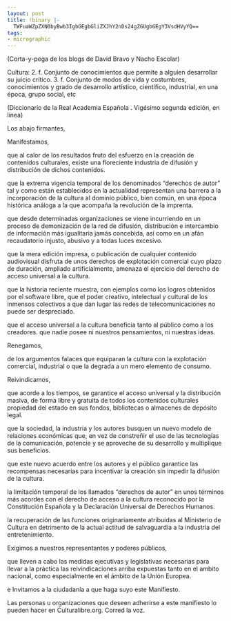 ```yaml
---
layout: post
title: !binary |-
  TWFuaWZpZXN0byBwb3IgbGEgbGliZXJhY2nDs24gZGUgbGEgY3VsdHVyYQ==
tags:
- micrographic
---
```

(Corta-y-pega de los blogs de David Bravo y Nacho Escolar)

Cultura:
2.	f. Conjunto de conocimientos que permite a alguien desarrollar su juicio crítico.
3.	f. Conjunto de modos de vida y costumbres, conocimientos y grado de desarrollo artístico, científico, industrial, en una época, grupo social, etc

(Diccionario de la Real Academia Española . Vigésimo segunda edición, en línea)

<!--more-->

Los abajo firmantes,


Manifestamos,

que al calor de los resultados fruto del esfuerzo en la creación de contenidos culturales, existe una floreciente industria de difusión y distribución de dichos contenidos.

que la extrema vigencia temporal de los denominados “derechos de autor” tal y como están establecidos en la actualidad representan una barrera a la incorporación de la cultura al dominio público, bien común, en una época histórica análoga a la que acompaña la revolución de la imprenta.

que desde determinadas organizaciones se viene incurriendo en un proceso de demonización de la red de difusión, distribución e intercambio de información más igualitaria jamás concebida, así como en un afán recaudatorio injusto, abusivo y a todas luces excesivo.

que la mera edición impresa, o publicación de cualquier contenido audiovisual disfruta de unos derechos de explotación comercial cuyo plazo de duración, ampliado artificialmente, amenaza el ejercicio del derecho de acceso universal a la cultura.

que la historia reciente muestra, con ejemplos como los logros obtenidos por el software libre, que el poder creativo, intelectual y cultural de los inmensos colectivos a que dan lugar las redes de telecomunicaciones no puede ser despreciado.

que el acceso universal a la cultura beneficia tanto al público como a los creadores.
que nadie posee ni nuestros pensamientos, ni nuestras ideas.

Renegamos,

de los argumentos falaces que equiparan la cultura con la explotación comercial, industrial o que la degrada a un mero elemento de consumo.

Reivindicamos,

que acorde a los tiempos, se garantice el acceso universal y la distribución masiva, de forma libre y gratuita de todos los contenidos culturales propiedad del estado en sus fondos, bibliotecas o almacenes de depósito legal.

que la sociedad, la industria y los autores busquen un nuevo modelo de relaciones económicas que, en vez de constreñir el uso de las tecnologías de la comunicación, potencie y se aproveche de su desarrollo y multiplique sus beneficios.

que este nuevo acuerdo entre los autores y el público garantice las recompensas necesarias para incentivar la creación sin impedir la difusión de la cultura.

la limitación temporal de los llamados “derechos de autor” en unos términos más acordes con el derecho de acceso a la cultura reconocido por la Constitución Española y la Declaración Universal de Derechos Humanos.

la recuperación de las funciones originariamente atribuidas al Ministerio de Cultura en detrimento de la actual actitud de salvaguardia a la industria del entretenimiento.


Exigimos a nuestros representantes y poderes públicos,

que lleven a cabo las medidas ejecutivas y legislativas necesarias para llevar a la práctica las reivindicaciones arriba expuestas tanto en el ambito nacional, como especialmente en el ámbito de la Unión Europea.


e Invitamos a la ciudadanía a que haga suyo este Manifiesto.

Las personas u organizaciones que deseen adherirse a este manifiesto lo pueden hacer en Culturalibre.org. Corred la voz.

